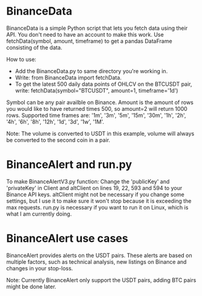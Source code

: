 # BinanceData
BinanceData is a simple Python script that lets you fetch data using their API. You don't need to have an account to make this work.
Use fetchData(symbol, amount, timeframe) to get a pandas DataFrame consisting of the data.

How to use:
- Add the BinanceData.py to same directory you're working in.
- Write: from BinanceData import fetchData.
- To get the latest 500 daily data points of OHLCV on the BTCUSDT pair, write: fetchData(symbol="BTCUSDT", amount=1, timeframe='1d')

Symbol can be any pair availble on Binance. Amount is the amount of rows you would like to have returned times 500, so amount=2 will return 1000 rows. Supported time frames are: '1m', '3m', '5m', '15m', '30m', '1h', '2h', '4h', '6h', '8h', '12h', '1d', '3d', '1w', '1M'.

Note: The volume is converted to USDT in this example, volume will always be converted to the second coin in a pair.
# BinanceAlert and run.py
To make BinanceAlertV3.py function:
Change the 'publicKey' and 'privateKey' in Client and altClient on lines 19, 22, 593 and 594 to your Binance API keys.
altClient might not be necessary if you change some settings, but I use it to make sure it won't stop because it is exceeding the max requests.
run.py is necessary if you want to run it on Linux, which is what I am currently doing. 

# BinanceAlert use cases
BinanceAlert provides alerts on the USDT pairs. These alerts are based on multiple factors, such as technical analysis, new listings on Binance and changes in your stop-loss.

Note:
Currently BinanceAlert only support the USDT pairs, adding BTC pairs might be done later.
